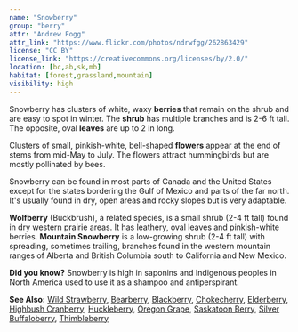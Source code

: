 ```yaml
---
name: "Snowberry"
group: "berry"
attr: "Andrew Fogg"
attr_link: "https://www.flickr.com/photos/ndrwfgg/262863429"
license: "CC BY"
license_link: "https://creativecommons.org/licenses/by/2.0/"
location: [bc,ab,sk,mb]
habitat: [forest,grassland,mountain]
visibility: high
---
```

Snowberry has clusters of white, waxy **berries** that remain on the shrub and are easy to spot in winter. The **shrub** has multiple branches and is 2-6 ft tall. The opposite, oval **leaves** are up to 2 in long.

Clusters of small, pinkish-white, bell-shaped **flowers** appear at the end of stems from mid-May to July. The flowers attract hummingbirds but are mostly pollinated by bees.

Snowberry can be found in most parts of Canada and the United States except for the states bordering the Gulf of Mexico and parts of the far north. It's usually found in dry, open areas and rocky slopes but is very adaptable.

**Wolfberry** (Buckbrush), a related species, is a small shrub (2-4 ft tall) found in dry western prairie areas. It has leathery, oval leaves and pinkish-white berries. **Mountain Snowberry** is a low-growing shrub (2-4 ft tall) with spreading, sometimes trailing, branches found in the western mountain ranges of Alberta and British Columbia south to California and New Mexico.

**Did you know?** Snowberry is high in saponins and Indigenous peoples in North America used to use it as a shampoo and antiperspirant.

<!-- generated, do not edit -->
**See Also:**
[Wild Strawberry](/plants/wildstraw/),
[Bearberry](/trees/bear/),
[Blackberry](/trees/blackber/),
[Chokecherry](/trees/choke/),
[Elderberry](/trees/elder/),
[Highbush Cranberry](/trees/hicran/),
[Huckleberry](/trees/huck/),
[Oregon Grape](/trees/orgrape/),
[Saskatoon Berry](/trees/saskber/),
[Silver Buffaloberry](/trees/silbufber/),
[Thimbleberry](/trees/thimble/)

